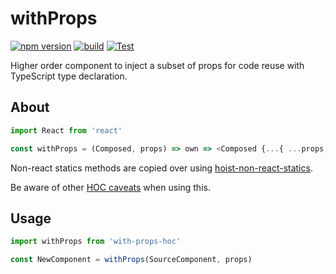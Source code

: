 # withProps

[![npm version](https://badge.fury.io/js/with-props-hoc.svg)](https://badge.fury.io/js/with-props-hoc)
[![build](https://github.com/jeremy-faton/with-props/actions/workflows/npm-publish.yml/badge.svg)](https://github.com/jeremy-faton/with-props/actions/workflows/npm-publish.yml)
[![Test](https://github.com/jeremy-faton/with-props/actions/workflows/test.yml/badge.svg)](https://github.com/jeremy-faton/with-props/actions/workflows/test.yml)

Higher order component to inject a subset of props for code reuse with TypeScript type declaration.

## About

```js
import React from 'react'

const withProps = (Composed, props) => own => <Composed {...{ ...props,...own }}>{own.children}</Composed>
```

Non-react statics methods are copied over using [hoist-non-react-statics](https://github.com/mridgway/hoist-non-react-statics).

Be aware of other [HOC caveats](https://reactjs.org/docs/higher-order-components.html#caveats) when using this.

## Usage

```js
import withProps from 'with-props-hoc'

const NewComponent = withProps(SourceComponent, props)
```
